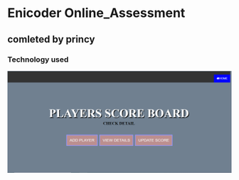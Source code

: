 # Enicoder Online_Assessment
## comleted by princy
### Technology used

![Alt Text](https://github.com/Princy06/Assessment/blob/main/screenshot/assgn1.png)
